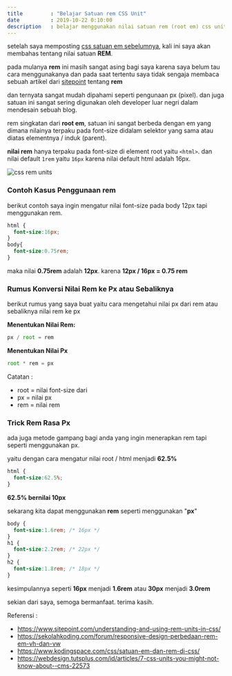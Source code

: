 ```yaml
---
title         : "Belajar Satuan rem CSS Unit"
date          : 2019-10-22 0:10:00
description   : belajar menggunakan nilai satuan rem (root em) css units
---
```


setelah saya memposting [css satuan em sebelumnya](https://zulfkr.my.id/2019/belajar-nilai-satuan-em-css-unit/), kali ini saya akan membahas tentang nilai satuan **REM**.

pada mulanya **rem** ini masih sangat asing bagi saya karena saya belum tau cara menggunakanya dan pada saat tertentu saya tidak sengaja membaca sebuah artikel dari [sitepoint](https://www.sitepoint.com/understanding-and-using-rem-units-in-css/) tentang **rem**

dan ternyata sangat mudah dipahami seperti pengunaan px (pixel). dan juga satuan ini sangat sering digunakan oleh developer luar negri dalam mendesain sebuah blog.

rem singkatan dari **root em**, satuan ini sangat berbeda dengan em yang dimana nilainya terpaku pada font-size didalam selektor yang sama atau diatas elementnya / induk (parent).

**nilai rem** hanya terpaku pada font-size di element root yaitu ```<html>```. dan nilai default ```1rem``` yaitu ```16px``` karena nilai default html adalah 16px.

![css rem units](https://zulfkr.my.id/assets/post/rem-css-units-1.png)

### Contoh Kasus Penggunaan rem

berikut contoh saya ingin mengatur nilai font-size pada body 12px tapi menggunakan rem.

```css 
html {
  font-size:16px;
}
body{
  font-size:0.75rem;
}
```

maka nilai **0.75rem** adalah **12px**. karena **12px / 16px = 0.75 rem**

### Rumus Konversi Nilai Rem ke Px atau Sebaliknya

berikut rumus yang saya buat yaitu cara mengetahui nilai px dari rem atau sebaliknya nilai rem ke px

**Menentukan Nilai Rem:**
```js
px / root = rem
```

**Menentukan Nilai Px**
```js
root * rem = px
```

Catatan :
* root = nilai font-size dari <html>
* px = nilai px
* rem = nilai rem

### Trick Rem Rasa Px

ada juga metode gampang bagi anda yang ingin menerapkan rem tapi seperti menggunakan px.

yaitu dengan cara mengatur nilai root / html menjadi **62.5%**
```css 
html {
  font-size:62.5%;
}
```
**62.5% bernilai 10px**

sekarang kita dapat menggunakan **rem** seperti menggunakan "**px**"
```css 
body {
  font-size:1.6rem; /* 16px */
}
h1 {
  font-size:2.2rem; /* 22px */
}
h2 {
  font-size:1.8rem; /* 18px */
}
```

kesimpulannya seperti **16px** menjadi **1.6rem** atau **30px** menjadi **3.0rem**

sekian dari saya, semoga bermanfaat.
terima kasih.

Referensi :
- https://www.sitepoint.com/understanding-and-using-rem-units-in-css/
- https://sekolahkoding.com/forum/responsive-design-perbedaan-rem-em-vh-dan-vw
- https://www.kodingspace.com/css/satuan-em-dan-rem-di-css/
- https://webdesign.tutsplus.com/id/articles/7-css-units-you-might-not-know-about--cms-22573

<!--

nilai root / nilai px = persen rem
10 / 16 = 0.625
-------------------
nilai persen * nilai font = nilai rem
0.0625

20 px / 16 r = 1.25 rem (cocok)

-->
